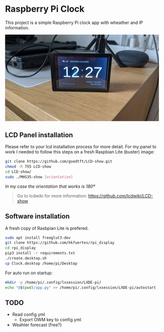# Raspberry Pi Clock
This project is a simple Raspberry Pi clock app with wheather and IP information.

![image](pictures/screenshot.jpg "Running")

## LCD Panel installation
Please refer to your lcd installation process for more detail. For my panel to work I needed to follow this steps on a fresh Raspbian Lite (buster) image:

```bash
git clone https://github.com/goodtft/LCD-show.git
chmod -R 755 LCD-show
cd LCD-show/
sudo ./MHS35-show [orientation]
```
_In my case the orientation that works is 180º_

> Go to lcdwiki for more information: https://github.com/lcdwiki/LCD-show

## Software installation
A fresh copy of Rasbpian Lite is prefered.
```bash
sudo apt install freeglut3-dev
git clone https://github.com/hkfuertes/rpi_display
cd rpi_display
pip3 install -r requirements.txt
./create.desktop.sh
cp Clock.desktop /home/pi/Desktop
```
For auto run on startup:
```bash
mkdir -p /home/pi/.config/lxsession/LXDE-pi/
echo "@$(pwd)/app.py" >> /home/pi/.config/lxsession/LXDE-pi/autostart
```

## TODO
- Read config.yml
  - Export OWM key to config.yml
- Weahter forecast (free?)